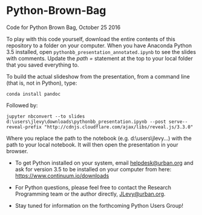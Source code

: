 # Python-Brown-Bag
Code for Python Brown Bag, October 25 2016

To play with this code yourself, download the entire contents of this repository to a folder on your computer.  When you have Anaconda Python 3.5 installed, open `pythonbb_presentation_annotated.ipynb` to see the slides with comments.  Update the _path =_ statement at the top to your local folder that you saved everything to.

To build the actual slideshow from the presentation, from a command line (that is, not in Python), type:

    conda install pandoc
	
Followed by:

    jupyter nbconvert --to slides d:\users\jlevy\downloads\pythonbb_presentation.ipynb --post serve--reveal-prefix "http://cdnjs.cloudflare.com/ajax/libs/reveal.js/3.3.0"

Where you replace the path to the notebook (e.g. d:\users\jlevy...) with the path to your local notebook.  It will then open the presentation in your browser.

  - To get Python installed on your system, email helpdesk@urban.org and ask for version 3.5 to be installed on your computer from here: https://www.continuum.io/downloads

  - For Python questions, please feel free to contact the Research Programming team or the author directly, JLevy@urban.org.  
  
  - Stay tuned for information on the forthcoming Python Users Group!